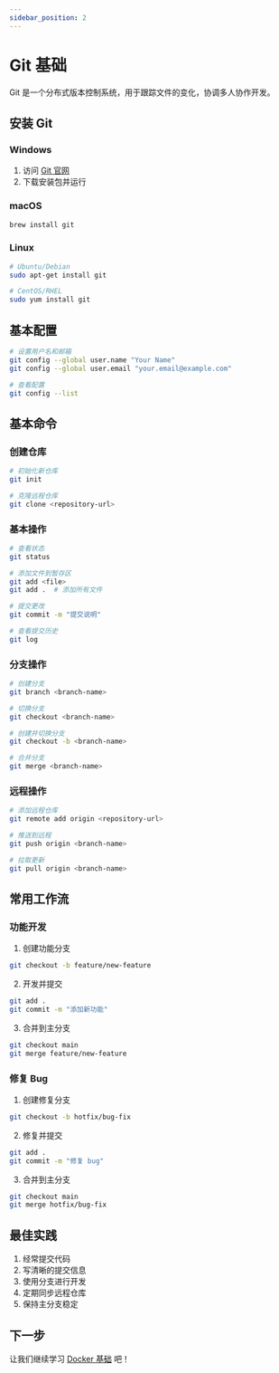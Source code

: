 ```yaml
---
sidebar_position: 2
---
```


# Git 基础

Git 是一个分布式版本控制系统，用于跟踪文件的变化，协调多人协作开发。

## 安装 Git

### Windows
1. 访问 [Git 官网](https://git-scm.com/download/win)
2. 下载安装包并运行

### macOS
```bash
brew install git
```

### Linux
```bash
# Ubuntu/Debian
sudo apt-get install git

# CentOS/RHEL
sudo yum install git
```

## 基本配置

```bash
# 设置用户名和邮箱
git config --global user.name "Your Name"
git config --global user.email "your.email@example.com"

# 查看配置
git config --list
```

## 基本命令

### 创建仓库
```bash
# 初始化新仓库
git init

# 克隆远程仓库
git clone <repository-url>
```

### 基本操作
```bash
# 查看状态
git status

# 添加文件到暂存区
git add <file>
git add .  # 添加所有文件

# 提交更改
git commit -m "提交说明"

# 查看提交历史
git log
```

### 分支操作
```bash
# 创建分支
git branch <branch-name>

# 切换分支
git checkout <branch-name>

# 创建并切换分支
git checkout -b <branch-name>

# 合并分支
git merge <branch-name>
```

### 远程操作
```bash
# 添加远程仓库
git remote add origin <repository-url>

# 推送到远程
git push origin <branch-name>

# 拉取更新
git pull origin <branch-name>
```

## 常用工作流

### 功能开发
1. 创建功能分支
```bash
git checkout -b feature/new-feature
```

2. 开发并提交
```bash
git add .
git commit -m "添加新功能"
```

3. 合并到主分支
```bash
git checkout main
git merge feature/new-feature
```

### 修复 Bug
1. 创建修复分支
```bash
git checkout -b hotfix/bug-fix
```

2. 修复并提交
```bash
git add .
git commit -m "修复 bug"
```

3. 合并到主分支
```bash
git checkout main
git merge hotfix/bug-fix
```

## 最佳实践

1. 经常提交代码
2. 写清晰的提交信息
3. 使用分支进行开发
4. 定期同步远程仓库
5. 保持主分支稳定

## 下一步

让我们继续学习 [Docker 基础](docker) 吧！ 